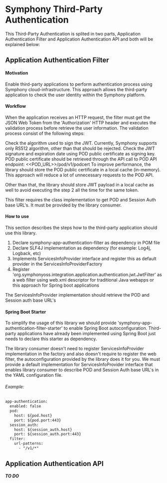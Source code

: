 # Symphony Third-Party Authentication

This Third-Party Authentication is splited in two parts, Application Authentication Filter and 
Application Authentication API and both will be explained below:

## Application Authentication Filter 

#### Motivation
Enable third-party applications to perform authentication process using Symphony cloud-infrastructure. This approach allows the third-party application to check the user identity within the Symphony platform.

#### Workflow
When the application receives an HTTP request, the filter must get the JSON Web Token from the 'Authorization' HTTP header and executes the validation process before retrieve the user information. The validation process consist of the following steps:

Check the algorithm used to sign the JWT. Currently, Symphony supports only RS512 algorithm, other than that should be rejected.
Check the JWT signature and expiration date using POD public certificate as signing key. POD public certificate should be retrieved through the API call to POD API endpoint: <<POD_URL>>/pod/v1/podcert
To improve performance, the library should store the POD public certificate in a local cache (in-memory). This approach will reduce a lot of unnecessary requests to the POD API.

Other than that, the library should store JWT payload in a local cache as well to avoid executing the step 2 all the time for the same token.

This filter requires the class implementation to get POD and Session Auth base URL's. It must be provided by the library consumer.

#### How to use
This section describes the steps how to the third-party application should use this library.

1. Declare symphony-app-authentication-filter as dependency in POM file
2. Declare SLF4J implementation as dependency (for example: Log4j, Logback, etc)
3. Implements ServicesInfoProvider interface and register this as default provider in the ServicesInfoProviderFactory
4. Register 'org.symphonyoss.integration.application.authentication.jwt.JwtFilter' as a web filter using web.xml descriptor for traditional Java webapps or this approach for Spring boot applications

The ServicesInfoProvider implementation should retrieve the POD and Session auth base URL's

#### Spring Boot Starter
To simplify the usage of this library we should provide 'symphony-app-authentication-filter-starter' to enable Spring Boot autoconfiguration. Third-party applications have already been implemented using Spring Boot just needs to declare this starter as dependency.

The library consumer doesn't need to register ServicesInfoProvider implementation in the factory and also doesn't require to register the web filter, the autoconfiguration provided by the library does it for you. We must provide a default implementation for ServicesInfoProvider interface that enables library consumer to describe POD and Session Auth base URL's in the YAML configuration file.

###### Example:

```xml
app-authentication:
  enabled: false
  pod:
    host: ${pod.host}
    port: ${pod.port:443}
  session_auth:
    host: ${session_auth.host}
    port: ${session_auth.port:443}
  filter:
    url-patterns:
      - "/v1/*"
```

## Application Authentication API
_**TO DO**_